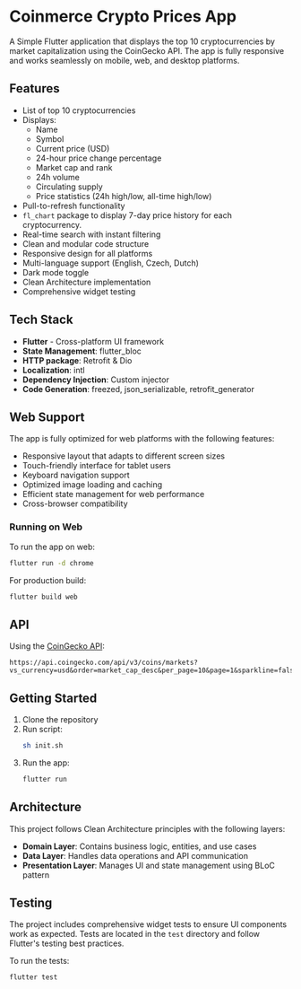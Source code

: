 # Coinmerce Crypto Prices App

A Simple Flutter application that displays the top 10 cryptocurrencies by market capitalization using the CoinGecko API. The app is fully responsive and works seamlessly on mobile, web, and desktop platforms.

## Features

- List of top 10 cryptocurrencies
- Displays:
  - Name
  - Symbol
  - Current price (USD)
  - 24-hour price change percentage
  - Market cap and rank
  - 24h volume
  - Circulating supply
  - Price statistics (24h high/low, all-time high/low)
- Pull-to-refresh functionality
- `fl_chart` package to display 7-day price history for each cryptocurrency.
- Real-time search with instant filtering
- Clean and modular code structure
- Responsive design for all platforms
- Multi-language support (English, Czech, Dutch)
- Dark mode toggle
- Clean Architecture implementation
- Comprehensive widget testing

## Tech Stack

- **Flutter** - Cross-platform UI framework
- **State Management**: flutter_bloc
- **HTTP package**: Retrofit & Dio
- **Localization**: intl
- **Dependency Injection**: Custom injector
- **Code Generation**: freezed, json_serializable, retrofit_generator

## Web Support

The app is fully optimized for web platforms with the following features:

- Responsive layout that adapts to different screen sizes
- Touch-friendly interface for tablet users
- Keyboard navigation support
- Optimized image loading and caching
- Efficient state management for web performance
- Cross-browser compatibility

### Running on Web

To run the app on web:

```bash
flutter run -d chrome
```

For production build:

```bash
flutter build web
```

## API

Using the [CoinGecko API](https://www.coingecko.com/en/api):

```url
https://api.coingecko.com/api/v3/coins/markets?vs_currency=usd&order=market_cap_desc&per_page=10&page=1&sparkline=false
```

## Getting Started

1. Clone the repository
2. Run script:
   ```bash
   sh init.sh
   ```
3. Run the app:
   ```bash
   flutter run
   ```

## Architecture

This project follows Clean Architecture principles with the following layers:

- **Domain Layer**: Contains business logic, entities, and use cases
- **Data Layer**: Handles data operations and API communication
- **Presentation Layer**: Manages UI and state management using BLoC pattern

## Testing

The project includes comprehensive widget tests to ensure UI components work as expected. Tests are located in the `test` directory and follow Flutter's testing best practices.

To run the tests:
```bash
flutter test
```
